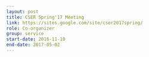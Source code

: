 ```yaml
---
layout: post
title: CSER Spring'17 Meeting
link: https://sites.google.com/site/cser2017spring/
role: Co-organizer
group: service
start-date: 2016-11-10
end-date: 2017-05-02
---
```

